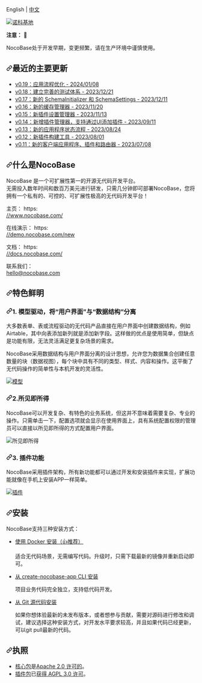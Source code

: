 <div class="Box-sc-g0xbh4-0 bJMeLZ js-snippet-clipboard-copy-unpositioned" data-hpc="true"><article class="markdown-body entry-content container-lg" itemprop="text"><p dir="auto">English | <a href="/nocobase/nocobase/blob/main/README.zh-CN.md">中文</a></p>
<p dir="auto"><a target="_blank" rel="noopener noreferrer nofollow" href="https://camo.githubusercontent.com/72865e4fa4a341a345f4dc610b92f33f839160144759cc8d0c8d3b8464875ed1/68747470733a2f2f6e6f636f626173652d66696c652e6f73732d636e2d6265696a696e672e616c6979756e63732e636f6d2f6d61696e2d6c2e706e67"><img src="https://camo.githubusercontent.com/72865e4fa4a341a345f4dc610b92f33f839160144759cc8d0c8d3b8464875ed1/68747470733a2f2f6e6f636f626173652d66696c652e6f73732d636e2d6265696a696e672e616c6979756e63732e636f6d2f6d61696e2d6c2e706e67" alt="诺科基地" data-canonical-src="https://nocobase-file.oss-cn-beijing.aliyuncs.com/main-l.png" style="max-width: 100%;"></a></p>
<p dir="auto"><strong><font style="vertical-align: inherit;"><font style="vertical-align: inherit;">注意：</font></font></strong><font style="vertical-align: inherit;"><font style="vertical-align: inherit;"> 📌</font></font></p>
<p dir="auto"><font style="vertical-align: inherit;"><font style="vertical-align: inherit;">NocoBase处于开发早期，变更频繁，请在生产环境中谨慎使用。</font></font></p>
<h2 tabindex="-1" dir="auto"><a id="user-content-recent-major-updates" class="anchor" aria-hidden="true" tabindex="-1" href="#recent-major-updates"><svg class="octicon octicon-link" viewBox="0 0 16 16" version="1.1" width="16" height="16" aria-hidden="true"><path d="m7.775 3.275 1.25-1.25a3.5 3.5 0 1 1 4.95 4.95l-2.5 2.5a3.5 3.5 0 0 1-4.95 0 .751.751 0 0 1 .018-1.042.751.751 0 0 1 1.042-.018 1.998 1.998 0 0 0 2.83 0l2.5-2.5a2.002 2.002 0 0 0-2.83-2.83l-1.25 1.25a.751.751 0 0 1-1.042-.018.751.751 0 0 1-.018-1.042Zm-4.69 9.64a1.998 1.998 0 0 0 2.83 0l1.25-1.25a.751.751 0 0 1 1.042.018.751.751 0 0 1 .018 1.042l-1.25 1.25a3.5 3.5 0 1 1-4.95-4.95l2.5-2.5a3.5 3.5 0 0 1 4.95 0 .751.751 0 0 1-.018 1.042.751.751 0 0 1-1.042.018 1.998 1.998 0 0 0-2.83 0l-2.5 2.5a1.998 1.998 0 0 0 0 2.83Z"></path></svg></a><font style="vertical-align: inherit;"><font style="vertical-align: inherit;">最近的主要更新</font></font></h2>
<ul dir="auto">
<li><a href="https://blog.nocobase.com/posts/release-v019/" rel="nofollow"><font style="vertical-align: inherit;"><font style="vertical-align: inherit;">v0.19：应用流程优化 - 2024/01/08</font></font></a></li>
<li><a href="https://blog.nocobase.com/posts/release-v018/" rel="nofollow"><font style="vertical-align: inherit;"><font style="vertical-align: inherit;">v0.18：建立完善的测试体系 - 2023/12/21</font></font></a></li>
<li><a href="https://blog.nocobase.com/posts/release-v017/" rel="nofollow"><font style="vertical-align: inherit;"><font style="vertical-align: inherit;">v0.17：新的 SchemaInitializer 和 SchemaSettings - 2023/12/11</font></font></a></li>
<li><a href="https://blog.nocobase.com/posts/release-v016/" rel="nofollow"><font style="vertical-align: inherit;"><font style="vertical-align: inherit;">v0.16：新的缓存管理器 - 2023/11/20</font></font></a></li>
<li><a href="https://blog.nocobase.com/posts/release-v015/" rel="nofollow"><font style="vertical-align: inherit;"><font style="vertical-align: inherit;">v0.15：新插件设置管理器 - 2023/11/13</font></font></a></li>
<li><a href="https://blog.nocobase.com/posts/release-v014/" rel="nofollow"><font style="vertical-align: inherit;"><font style="vertical-align: inherit;">v0.14：新增插件管理器，支持通过UI添加插件 - 2023/09/11</font></font></a></li>
<li><a href="https://blog.nocobase.com/posts/release-v013/" rel="nofollow"><font style="vertical-align: inherit;"><font style="vertical-align: inherit;">v0.13：新的应用程序状态流程 - 2023/08/24</font></font></a></li>
<li><a href="https://blog.nocobase.com/posts/release-v012/" rel="nofollow"><font style="vertical-align: inherit;"><font style="vertical-align: inherit;">v0.12：新插件构建工具 - 2023/08/01</font></font></a></li>
<li><a href="https://blog.nocobase.com/posts/release-v011/" rel="nofollow"><font style="vertical-align: inherit;"><font style="vertical-align: inherit;">v0.11：新的客户端应用程序、插件和路由器 - 2023/07/08</font></font></a></li>
</ul>
<h2 tabindex="-1" dir="auto"><a id="user-content-what-is-nocobase" class="anchor" aria-hidden="true" tabindex="-1" href="#what-is-nocobase"><svg class="octicon octicon-link" viewBox="0 0 16 16" version="1.1" width="16" height="16" aria-hidden="true"><path d="m7.775 3.275 1.25-1.25a3.5 3.5 0 1 1 4.95 4.95l-2.5 2.5a3.5 3.5 0 0 1-4.95 0 .751.751 0 0 1 .018-1.042.751.751 0 0 1 1.042-.018 1.998 1.998 0 0 0 2.83 0l2.5-2.5a2.002 2.002 0 0 0-2.83-2.83l-1.25 1.25a.751.751 0 0 1-1.042-.018.751.751 0 0 1-.018-1.042Zm-4.69 9.64a1.998 1.998 0 0 0 2.83 0l1.25-1.25a.751.751 0 0 1 1.042.018.751.751 0 0 1 .018 1.042l-1.25 1.25a3.5 3.5 0 1 1-4.95-4.95l2.5-2.5a3.5 3.5 0 0 1 4.95 0 .751.751 0 0 1-.018 1.042.751.751 0 0 1-1.042.018 1.998 1.998 0 0 0-2.83 0l-2.5 2.5a1.998 1.998 0 0 0 0 2.83Z"></path></svg></a><font style="vertical-align: inherit;"><font style="vertical-align: inherit;">什么是NocoBase</font></font></h2>
<p dir="auto"><font style="vertical-align: inherit;"><font style="vertical-align: inherit;">NocoBase 是一个可扩展性第一的开源无代码开发平台。</font></font><br><font style="vertical-align: inherit;"><font style="vertical-align: inherit;">
无需投入数年时间和数百万美元进行研发，只需几分钟即可部署NocoBase，您将拥有一个私有的、可控的、可扩展性极高的无代码开发平台！</font></font></p>
<p dir="auto"><font style="vertical-align: inherit;"><font style="vertical-align: inherit;">主页： https: </font></font><br>
<a href="https://www.nocobase.com/" rel="nofollow"><font style="vertical-align: inherit;"><font style="vertical-align: inherit;">//www.nocobase.com/</font></font></a></p>
<p dir="auto"><font style="vertical-align: inherit;"><font style="vertical-align: inherit;">在线演示： https: </font></font><br>
<a href="https://demo.nocobase.com/new" rel="nofollow"><font style="vertical-align: inherit;"><font style="vertical-align: inherit;">//demo.nocobase.com/new</font></font></a></p>
<p dir="auto"><font style="vertical-align: inherit;"><font style="vertical-align: inherit;">文档： https: </font></font><br>
<a href="https://docs.nocobase.com/" rel="nofollow"><font style="vertical-align: inherit;"><font style="vertical-align: inherit;">//docs.nocobase.com/</font></font></a></p>
<p dir="auto"><font style="vertical-align: inherit;"><font style="vertical-align: inherit;">联系我们：</font></font><br>
<a href="mailto:hello@nocobase.com"><font style="vertical-align: inherit;"><font style="vertical-align: inherit;">hello@nocobase.com</font></font></a></p>
<h2 tabindex="-1" dir="auto"><a id="user-content-distinctive-features" class="anchor" aria-hidden="true" tabindex="-1" href="#distinctive-features"><svg class="octicon octicon-link" viewBox="0 0 16 16" version="1.1" width="16" height="16" aria-hidden="true"><path d="m7.775 3.275 1.25-1.25a3.5 3.5 0 1 1 4.95 4.95l-2.5 2.5a3.5 3.5 0 0 1-4.95 0 .751.751 0 0 1 .018-1.042.751.751 0 0 1 1.042-.018 1.998 1.998 0 0 0 2.83 0l2.5-2.5a2.002 2.002 0 0 0-2.83-2.83l-1.25 1.25a.751.751 0 0 1-1.042-.018.751.751 0 0 1-.018-1.042Zm-4.69 9.64a1.998 1.998 0 0 0 2.83 0l1.25-1.25a.751.751 0 0 1 1.042.018.751.751 0 0 1 .018 1.042l-1.25 1.25a3.5 3.5 0 1 1-4.95-4.95l2.5-2.5a3.5 3.5 0 0 1 4.95 0 .751.751 0 0 1-.018 1.042.751.751 0 0 1-1.042.018 1.998 1.998 0 0 0-2.83 0l-2.5 2.5a1.998 1.998 0 0 0 0 2.83Z"></path></svg></a><font style="vertical-align: inherit;"><font style="vertical-align: inherit;">特色鲜明</font></font></h2>
<h3 tabindex="-1" dir="auto"><a id="user-content-1-model-driven-separate-user-interface-from-data-structure" class="anchor" aria-hidden="true" tabindex="-1" href="#1-model-driven-separate-user-interface-from-data-structure"><svg class="octicon octicon-link" viewBox="0 0 16 16" version="1.1" width="16" height="16" aria-hidden="true"><path d="m7.775 3.275 1.25-1.25a3.5 3.5 0 1 1 4.95 4.95l-2.5 2.5a3.5 3.5 0 0 1-4.95 0 .751.751 0 0 1 .018-1.042.751.751 0 0 1 1.042-.018 1.998 1.998 0 0 0 2.83 0l2.5-2.5a2.002 2.002 0 0 0-2.83-2.83l-1.25 1.25a.751.751 0 0 1-1.042-.018.751.751 0 0 1-.018-1.042Zm-4.69 9.64a1.998 1.998 0 0 0 2.83 0l1.25-1.25a.751.751 0 0 1 1.042.018.751.751 0 0 1 .018 1.042l-1.25 1.25a3.5 3.5 0 1 1-4.95-4.95l2.5-2.5a3.5 3.5 0 0 1 4.95 0 .751.751 0 0 1-.018 1.042.751.751 0 0 1-1.042.018 1.998 1.998 0 0 0-2.83 0l-2.5 2.5a1.998 1.998 0 0 0 0 2.83Z"></path></svg></a><font style="vertical-align: inherit;"><font style="vertical-align: inherit;">1. 模型驱动，将“用户界面”与“数据结构”分离</font></font></h3>
<p dir="auto"><font style="vertical-align: inherit;"><font style="vertical-align: inherit;">大多数表单、表或流程驱动的无代码产品直接在用户界面中创建数据结构，例如 Airtable，其中向表添加新列就是添加新字段。</font><font style="vertical-align: inherit;">这样做的优点是使用简单，但缺点是功能有限，无法灵活满足更复杂场景的需求。</font></font></p>
<p dir="auto"><font style="vertical-align: inherit;"><font style="vertical-align: inherit;">NocoBase采用数据结构与用户界面分离的设计思想，允许您为数据集合创建任意数量的块（数据视图），每个块中具有不同的类型、样式、内容和操作。</font><font style="vertical-align: inherit;">这平衡了无代码操作的简单性与本机开发的灵活性。</font></font></p>
<p dir="auto"><a target="_blank" rel="noopener noreferrer nofollow" href="https://camo.githubusercontent.com/be55c109eed54ae04171bf7399973a3614ff8a21fccfd6d59482349d80377958/68747470733a2f2f6e6f636f626173652d66696c652e6f73732d636e2d6265696a696e672e616c6979756e63732e636f6d2f6d6f64656c2d6c2e706e67"><img src="https://camo.githubusercontent.com/be55c109eed54ae04171bf7399973a3614ff8a21fccfd6d59482349d80377958/68747470733a2f2f6e6f636f626173652d66696c652e6f73732d636e2d6265696a696e672e616c6979756e63732e636f6d2f6d6f64656c2d6c2e706e67" alt="模型" data-canonical-src="https://nocobase-file.oss-cn-beijing.aliyuncs.com/model-l.png" style="max-width: 100%;"></a></p>
<h3 tabindex="-1" dir="auto"><a id="user-content-2-what-you-see-is-what-you-get" class="anchor" aria-hidden="true" tabindex="-1" href="#2-what-you-see-is-what-you-get"><svg class="octicon octicon-link" viewBox="0 0 16 16" version="1.1" width="16" height="16" aria-hidden="true"><path d="m7.775 3.275 1.25-1.25a3.5 3.5 0 1 1 4.95 4.95l-2.5 2.5a3.5 3.5 0 0 1-4.95 0 .751.751 0 0 1 .018-1.042.751.751 0 0 1 1.042-.018 1.998 1.998 0 0 0 2.83 0l2.5-2.5a2.002 2.002 0 0 0-2.83-2.83l-1.25 1.25a.751.751 0 0 1-1.042-.018.751.751 0 0 1-.018-1.042Zm-4.69 9.64a1.998 1.998 0 0 0 2.83 0l1.25-1.25a.751.751 0 0 1 1.042.018.751.751 0 0 1 .018 1.042l-1.25 1.25a3.5 3.5 0 1 1-4.95-4.95l2.5-2.5a3.5 3.5 0 0 1 4.95 0 .751.751 0 0 1-.018 1.042.751.751 0 0 1-1.042.018 1.998 1.998 0 0 0-2.83 0l-2.5 2.5a1.998 1.998 0 0 0 0 2.83Z"></path></svg></a><font style="vertical-align: inherit;"><font style="vertical-align: inherit;">2.所见即所得</font></font></h3>
<p dir="auto"><font style="vertical-align: inherit;"><font style="vertical-align: inherit;">NocoBase可以开发复杂、有特色的业务系统，但这并不意味着需要复杂、专业的操作。</font><font style="vertical-align: inherit;">只需单击一下，配置选项就会显示在使用界面上，具有系统配置权限的管理员可以直接以所见即所得的方式配置用户界面。</font></font></p>
<p dir="auto"><animated-image data-catalyst=""><a target="_blank" rel="noopener noreferrer nofollow" href="https://camo.githubusercontent.com/d3c4a6e1471bac92cb0d5fccb771f72f7e254c42c6598f5239e96ef093e3670c/68747470733a2f2f6e6f636f626173652d66696c652e6f73732d636e2d6265696a696e672e616c6979756e63732e636f6d2f777973697779672e676966" data-target="animated-image.originalLink"><img src="https://camo.githubusercontent.com/d3c4a6e1471bac92cb0d5fccb771f72f7e254c42c6598f5239e96ef093e3670c/68747470733a2f2f6e6f636f626173652d66696c652e6f73732d636e2d6265696a696e672e616c6979756e63732e636f6d2f777973697779672e676966" alt="所见即所得" data-canonical-src="https://nocobase-file.oss-cn-beijing.aliyuncs.com/wysiwyg.gif" style="max-width: 100%; display: inline-block;" data-target="animated-image.originalImage"></a>
      <span class="AnimatedImagePlayer" data-target="animated-image.player" hidden="">
        <a data-target="animated-image.replacedLink" class="AnimatedImagePlayer-images" href="https://camo.githubusercontent.com/d3c4a6e1471bac92cb0d5fccb771f72f7e254c42c6598f5239e96ef093e3670c/68747470733a2f2f6e6f636f626173652d66696c652e6f73732d636e2d6265696a696e672e616c6979756e63732e636f6d2f777973697779672e676966" target="_blank">
          
        
<h3 tabindex="-1" dir="auto"><a id="user-content-3-functions-as-plugins" class="anchor" aria-hidden="true" tabindex="-1" href="#3-functions-as-plugins"><svg class="octicon octicon-link" viewBox="0 0 16 16" version="1.1" width="16" height="16" aria-hidden="true"><path d="m7.775 3.275 1.25-1.25a3.5 3.5 0 1 1 4.95 4.95l-2.5 2.5a3.5 3.5 0 0 1-4.95 0 .751.751 0 0 1 .018-1.042.751.751 0 0 1 1.042-.018 1.998 1.998 0 0 0 2.83 0l2.5-2.5a2.002 2.002 0 0 0-2.83-2.83l-1.25 1.25a.751.751 0 0 1-1.042-.018.751.751 0 0 1-.018-1.042Zm-4.69 9.64a1.998 1.998 0 0 0 2.83 0l1.25-1.25a.751.751 0 0 1 1.042.018.751.751 0 0 1 .018 1.042l-1.25 1.25a3.5 3.5 0 1 1-4.95-4.95l2.5-2.5a3.5 3.5 0 0 1 4.95 0 .751.751 0 0 1-.018 1.042.751.751 0 0 1-1.042.018 1.998 1.998 0 0 0-2.83 0l-2.5 2.5a1.998 1.998 0 0 0 0 2.83Z"></path></svg></a><font style="vertical-align: inherit;"><font style="vertical-align: inherit;">3. 插件功能</font></font></h3>
<p dir="auto"><font style="vertical-align: inherit;"><font style="vertical-align: inherit;">NocoBase采用插件架构，所有新功能都可以通过开发和安装插件来实现，扩展功能就像在手机上安装APP一样简单。</font></font></p>
<p dir="auto"><a target="_blank" rel="noopener noreferrer nofollow" href="https://camo.githubusercontent.com/9d35a0f6aba5385e734f3775fa1b352e6d0ae46bf69f8afc3a6018259c11695e/68747470733a2f2f6e6f636f626173652d66696c652e6f73732d636e2d6265696a696e672e616c6979756e63732e636f6d2f706c7567696e732d6c2e706e67"><img src="https://camo.githubusercontent.com/9d35a0f6aba5385e734f3775fa1b352e6d0ae46bf69f8afc3a6018259c11695e/68747470733a2f2f6e6f636f626173652d66696c652e6f73732d636e2d6265696a696e672e616c6979756e63732e636f6d2f706c7567696e732d6c2e706e67" alt="插件" data-canonical-src="https://nocobase-file.oss-cn-beijing.aliyuncs.com/plugins-l.png" style="max-width: 100%;"></a></p>
<h2 tabindex="-1" dir="auto"><a id="user-content-installation" class="anchor" aria-hidden="true" tabindex="-1" href="#installation"><svg class="octicon octicon-link" viewBox="0 0 16 16" version="1.1" width="16" height="16" aria-hidden="true"><path d="m7.775 3.275 1.25-1.25a3.5 3.5 0 1 1 4.95 4.95l-2.5 2.5a3.5 3.5 0 0 1-4.95 0 .751.751 0 0 1 .018-1.042.751.751 0 0 1 1.042-.018 1.998 1.998 0 0 0 2.83 0l2.5-2.5a2.002 2.002 0 0 0-2.83-2.83l-1.25 1.25a.751.751 0 0 1-1.042-.018.751.751 0 0 1-.018-1.042Zm-4.69 9.64a1.998 1.998 0 0 0 2.83 0l1.25-1.25a.751.751 0 0 1 1.042.018.751.751 0 0 1 .018 1.042l-1.25 1.25a3.5 3.5 0 1 1-4.95-4.95l2.5-2.5a3.5 3.5 0 0 1 4.95 0 .751.751 0 0 1-.018 1.042.751.751 0 0 1-1.042.018 1.998 1.998 0 0 0-2.83 0l-2.5 2.5a1.998 1.998 0 0 0 0 2.83Z"></path></svg></a><font style="vertical-align: inherit;"><font style="vertical-align: inherit;">安装</font></font></h2>
<p dir="auto"><font style="vertical-align: inherit;"><font style="vertical-align: inherit;">NocoBase支持三种安装方式：</font></font></p>
<ul dir="auto">
<li>
<p dir="auto"><a href="https://docs.nocobase.com/welcome/getting-started/installation/docker-compose" rel="nofollow"><font style="vertical-align: inherit;"><font style="vertical-align: inherit;">使用 Docker 安装（👍推荐）</font></font></a></p>
<p dir="auto"><font style="vertical-align: inherit;"><font style="vertical-align: inherit;">适合无代码场景，无需编写代码。</font><font style="vertical-align: inherit;">升级时，只需下载最新的镜像并重新启动即可。</font></font></p>
</li>
<li>
<p dir="auto"><a href="https://docs.nocobase.com/welcome/getting-started/installation/create-nocobase-app" rel="nofollow"><font style="vertical-align: inherit;"><font style="vertical-align: inherit;">从 create-nocobase-app CLI 安装</font></font></a></p>
<p dir="auto"><font style="vertical-align: inherit;"><font style="vertical-align: inherit;">项目业务代码完全独立，支持低代码开发。</font></font></p>
</li>
<li>
<p dir="auto"><a href="https://docs.nocobase.com/welcome/getting-started/installation/git-clone" rel="nofollow"><font style="vertical-align: inherit;"><font style="vertical-align: inherit;">从 Git 源代码安装</font></font></a></p>
<p dir="auto"><font style="vertical-align: inherit;"><font style="vertical-align: inherit;">如果你想体验最新的未发布版本，或者想参与贡献，需要对源码进行修改和调试，建议选择这种安装方式，对开发水平要求较高，并且如果代码已经更新，可以git pull最新的代码。</font></font></p>
</li>
</ul>
<h2 tabindex="-1" dir="auto"><a id="user-content-license" class="anchor" aria-hidden="true" tabindex="-1" href="#license"><svg class="octicon octicon-link" viewBox="0 0 16 16" version="1.1" width="16" height="16" aria-hidden="true"><path d="m7.775 3.275 1.25-1.25a3.5 3.5 0 1 1 4.95 4.95l-2.5 2.5a3.5 3.5 0 0 1-4.95 0 .751.751 0 0 1 .018-1.042.751.751 0 0 1 1.042-.018 1.998 1.998 0 0 0 2.83 0l2.5-2.5a2.002 2.002 0 0 0-2.83-2.83l-1.25 1.25a.751.751 0 0 1-1.042-.018.751.751 0 0 1-.018-1.042Zm-4.69 9.64a1.998 1.998 0 0 0 2.83 0l1.25-1.25a.751.751 0 0 1 1.042.018.751.751 0 0 1 .018 1.042l-1.25 1.25a3.5 3.5 0 1 1-4.95-4.95l2.5-2.5a3.5 3.5 0 0 1 4.95 0 .751.751 0 0 1-.018 1.042.751.751 0 0 1-1.042.018 1.998 1.998 0 0 0-2.83 0l-2.5 2.5a1.998 1.998 0 0 0 0 2.83Z"></path></svg></a><font style="vertical-align: inherit;"><font style="vertical-align: inherit;">执照</font></font></h2>
<ul dir="auto">
<li><a href="https://github.com/nocobase/nocobase/tree/main/packages/core"><font style="vertical-align: inherit;"><font style="vertical-align: inherit;">核心包</font></font></a><font style="vertical-align: inherit;"><font style="vertical-align: inherit;">是</font></font><a href="/nocobase/nocobase/blob/main/LICENSE-APACHE-2.0"><font style="vertical-align: inherit;"><font style="vertical-align: inherit;">Apache 2.0 许可的</font></font></a><font style="vertical-align: inherit;"><font style="vertical-align: inherit;">。</font></font></li>
<li><a href="https://github.com/nocobase/nocobase/tree/main/packages/plugins"><font style="vertical-align: inherit;"><font style="vertical-align: inherit;">插件包</font></font></a><font style="vertical-align: inherit;"><font style="vertical-align: inherit;">已</font></font><a href="/nocobase/nocobase/blob/main/LICENSE-AGPL"><font style="vertical-align: inherit;"><font style="vertical-align: inherit;">获得 AGPL 3.0 许可</font></font></a><font style="vertical-align: inherit;"><font style="vertical-align: inherit;">。</font></font></li>
</ul>
</article></div>
